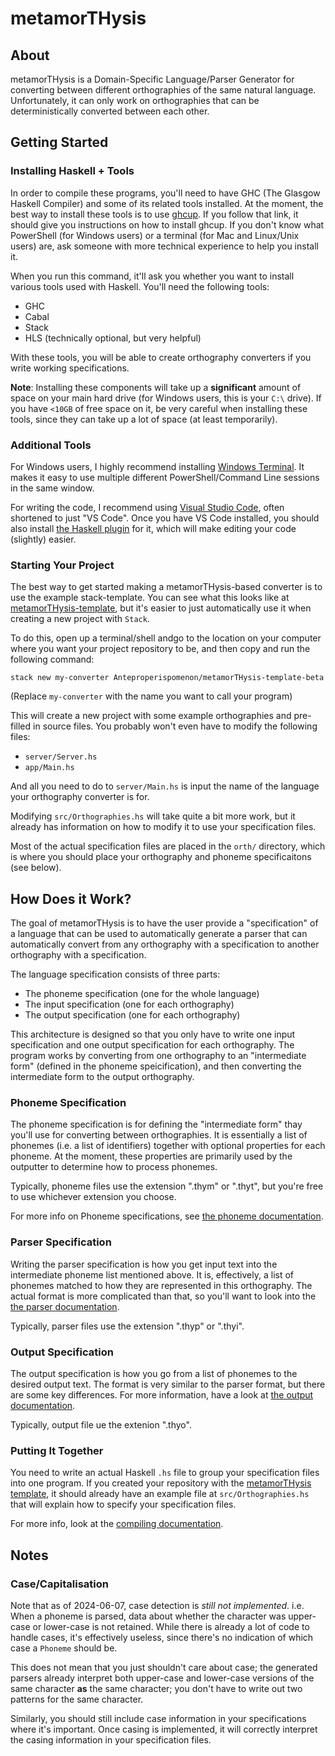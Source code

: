 # metamorTHysis

## About

metamorTHysis is a Domain-Specific Language/Parser Generator for converting 
between different orthographies of the same natural language. Unfortunately,
it can only work on orthographies that can be deterministically converted 
between each other. 

## Getting Started

### Installing Haskell + Tools

In order to compile these programs, you'll need to have GHC (The Glasgow
Haskell Compiler) and some of its related tools installed. At the moment,
the best way to install these tools is to use [ghcup](https://www.haskell.org/ghcup/).
If you follow that link, it should give you instructions on how to install
ghcup. If you don't know what PowerShell (for Windows users) or a terminal
(for Mac and Linux/Unix users) are, ask someone with more technical experience
to help you install it. 

When you run this command, it'll ask you whether you want to install various
tools used with Haskell. You'll need the following tools:

  - GHC
  - Cabal
  - Stack
  - HLS (technically optional, but very helpful)

With these tools, you will be able to create orthography converters if
you write working specifications.

**Note**: Installing these components will take up a **significant** amount
of space on your main hard drive (for Windows users, this is your `C:\` drive).
If you have `<10GB` of free space on it, be very careful when installing these
tools, since they can take up a lot of space (at least temporarily).

### Additional Tools

For Windows users, I highly recommend installing [Windows Terminal](https://apps.microsoft.com/detail/9n0dx20hk701).
It makes it easy to use multiple different PowerShell/Command Line sessions
in the same window.

For writing the code, I recommend using [Visual Studio Code](https://code.visualstudio.com/),
often shortened to just "VS Code". Once you have VS Code installed, you should
also install [the Haskell plugin](https://marketplace.visualstudio.com/items?itemName=haskell.haskell)
for it, which will make editing your code (slightly) easier. 

### Starting Your Project

The best way to get started making a metamorTHysis-based converter is
to use the example stack-template. You can see what this looks like
at [metamorTHysis-template](https://github.com/Anteproperispomenon/metamorTHysis-template),
but it's easier to just automatically use it when creating a new project 
with `Stack`.

To do this, open up a terminal/shell andgo to the location on your computer 
where you want your project repository to be, and then copy and run the 
following command:

```
stack new my-converter Anteproperispomenon/metamorTHysis-template-beta
```

(Replace `my-converter` with the name you want to call your program)

This will create a new project with some example orthographies and
pre-filled in source files. You probably won't even have to modify
the following files:

  - `server/Server.hs`
  - `app/Main.hs`

And all you need to do to `server/Main.hs` is input the name of the
language your orthography converter is for.

Modifying `src/Orthographies.hs` will take quite a bit more work, but
it already has information on how to modify it to use your specification
files.

Most of the actual specification files are placed in the `orth/` directory,
which is where you should place your orthography and phoneme specificaitons
(see below).


## How Does it Work?

The goal of metamorTHysis is to have the user provide a "specification"
of a language that can be used to automatically generate a parser that
can automatically convert from any orthography with a specification to
another orthography with a specification.

The language specification consists of three parts:
  
  * The phoneme specification (one for the whole language)
  * The input specification (one for each orthography)
  * The output specification (one for each orthography)

This architecture is designed so that you only have to write one
input specification and one output specification for each orthography.
The program works by converting from one orthography to an
"intermediate form" (defined in the phoneme speicification), and
then converting the intermediate form to the output orthography.

### Phoneme Specification

The phoneme specification is for defining the "intermediate form"
thay you'll use for converting between orthographies. It is essentially
a list of phonemes (i.e. a list of identifiers) together with optional
properties for each phoneme. At the moment, these properties are primarily
used by the outputter to determine how to process phonemes.

Typically, phoneme files use the extension ".thym" or ".thyt", but you're
free to use whichever extension you choose.

For more info on Phoneme specifications, see [the phoneme documentation](docs/phonemes.md).

### Parser Specification

Writing the parser specification is how you get input text into the
intermediate phoneme list mentioned above. It is, effectively, a
list of phonemes matched to how they are represented in this 
orthography. The actual format is more complicated than that,
so you'll want to look into the [the parser documentation](docs/parsing.md).

Typically, parser files use the extension ".thyp" or ".thyi".

### Output Specification

The output specification is how you go from a list of phonemes
to the desired output text. The format is very similar to the 
parser format, but there are some key differences. For more
information, have a look at [the output documentation](docs/output.md).

Typically, output file ue the extenion ".thyo".

### Putting It Together

You need to write an actual Haskell `.hs` file to group your
specification files into one program. If you created your
repository with the [metamorTHysis template](https://github.com/Anteproperispomenon/metamorTHysis-template),
it should already have an example file at `src/Orthographies.hs` that
will explain how to specify your specification files.

For more info, look at the [compiling documentation](docs/compiling.md).

## Notes

### Case/Capitalisation

Note that as of 2024-06-07, case detection is *still not implemented*.
i.e. When a phoneme is parsed, data about whether the character was 
upper-case or lower-case is not retained. While there is already a lot 
of code to handle cases, it's effectively useless, since there's no
indication of which case a `Phoneme` should be.

This does not mean that you just shouldn't care about case; the
generated parsers already interpret both upper-case and lower-case
versions of the same character **as** the same character; you
don't have to write out two patterns for the same character.

Similarly, you should still include case information in your
specifications where it's important. Once casing is implemented,
it will correctly interpret the casing information in your
specification files.

